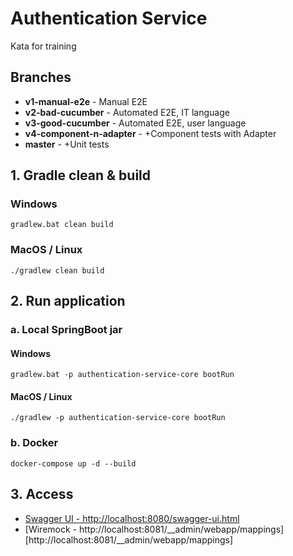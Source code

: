 # Authentication Service

Kata for training

## Branches
- **v1-manual-e2e** - Manual E2E
- **v2-bad-cucumber**  - Automated E2E, IT language
- **v3-good-cucumber**  - Automated E2E, user language
- **v4-component-n-adapter**  - +Component tests with Adapter
- **master** - +Unit tests

## 1. Gradle clean & build
### Windows
```
gradlew.bat clean build
```

### MacOS / Linux
```
./gradlew clean build
``` 

## 2. Run application
### a. Local SpringBoot jar
#### Windows
```
gradlew.bat -p authentication-service-core bootRun
```

#### MacOS / Linux
```
./gradlew -p authentication-service-core bootRun
``` 

### b. Docker
```
docker-compose up -d --build
```

## 3. Access 
 - [Swagger UI - http://localhost:8080/swagger-ui.html](http://localhost:8080/swagger-ui.html)
 - [Wiremock - http://localhost:8081/__admin/webapp/mappings][http://localhost:8081/__admin/webapp/mappings]